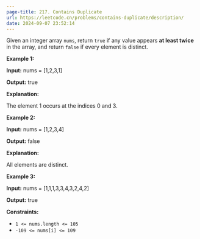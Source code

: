 ```yaml
---
page-title: 217. Contains Duplicate
url: https://leetcode.cn/problems/contains-duplicate/description/
date: 2024-09-07 23:52:14
---
```

Given an integer array `nums`, return `true` if any value appears **at least twice** in the array, and return `false` if every element is distinct.

**Example 1:**

**Input:** nums = \[1,2,3,1\]

**Output:** true

**Explanation:**

The element 1 occurs at the indices 0 and 3.

**Example 2:**

**Input:** nums = \[1,2,3,4\]

**Output:** false

**Explanation:**

All elements are distinct.

**Example 3:**

**Input:** nums = \[1,1,1,3,3,4,3,2,4,2\]

**Output:** true

**Constraints:**

-   `1 <= nums.length <= 105`
-   `-109 <= nums[i] <= 109`